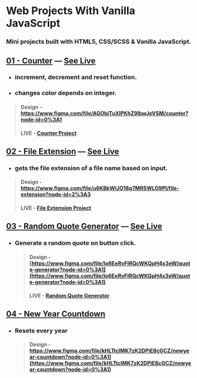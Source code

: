# Web Projects With Vanilla JavaScript

### **Mini projects built with HTML5, CSS/SCSS &amp; Vanilla JavaScript.**

## **[01 - Counter](https://github.com/monciego/vanillawebprojects/tree/main/01-counter) — [See Live](https://js-project-counter.netlify.app/)**

- ### **increment, decrement and reset function.**

- ### **changes color depends on integer.**

> #### **Design** - https://www.figma.com/file/AGObiTuXIPKhZ9lbwJeVSM/counter?node-id=0%3A1
>
> #### **LIVE** - **[Counter Project](https://js-project-counter.netlify.app/)**

## **[02 - File Extension](https://github.com/monciego/vanillawebprojects/tree/main/02-file-extension) — [See Live](https://js-project-file-extension.netlify.app/)**

- ### **gets the file extension of a file name based on input.**

> #### **Design** - https://www.figma.com/file/u6KBkWlJO18q7MRSWLG9PI/file-extension?node-id=2%3A3
>
> #### **LIVE** - [File Extension Project](https://js-project-file-extension.netlify.app/)

## **[03 - Random Quote Generator](https://github.com/monciego/vanillawebprojects/tree/main/03-random-quote-generator) — [See Live](https://js-project-quote-generator.netlify.app/)**

- ### **Generate a random quote on button click.**
  > #### **Design** -[https://www.figma.com/file/Io6EeRvFIRQcWKQpH4x3eW/quote-generator?node-id=0%3A1](https://www.figma.com/file/Io6EeRvFIRQcWKQpH4x3eW/quote-generator?node-id=0%3A1)
  >
  > #### **LIVE** - [Random Quote Generator](https://js-project-quote-generator.netlify.app/)

## **[04 - New Year Countdown](https://github.com/monciego/vanillawebprojects/tree/main/04-newyear-countdown)**

- ### **Resets every year**
  > #### **Design** -https://www.figma.com/file/kHLTtclMK7zK2DPiE8cGCZ/newyear-countdown?node-id=0%3A1](https://www.figma.com/file/kHLTtclMK7zK2DPiE8cGCZ/newyear-countdown?node-id=0%3A1)
